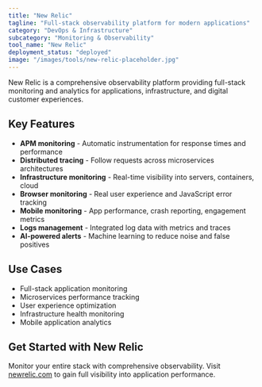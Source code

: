 ```yaml
---
title: "New Relic"
tagline: "Full-stack observability platform for modern applications"
category: "DevOps & Infrastructure"
subcategory: "Monitoring & Observability"
tool_name: "New Relic"
deployment_status: "deployed"
image: "/images/tools/new-relic-placeholder.jpg"
---
```

New Relic is a comprehensive observability platform providing full-stack monitoring and analytics for applications, infrastructure, and digital customer experiences.

## Key Features

- **APM monitoring** - Automatic instrumentation for response times and performance
- **Distributed tracing** - Follow requests across microservices architectures
- **Infrastructure monitoring** - Real-time visibility into servers, containers, cloud
- **Browser monitoring** - Real user experience and JavaScript error tracking
- **Mobile monitoring** - App performance, crash reporting, engagement metrics
- **Logs management** - Integrated log data with metrics and traces
- **AI-powered alerts** - Machine learning to reduce noise and false positives

## Use Cases

- Full-stack application monitoring
- Microservices performance tracking
- User experience optimization
- Infrastructure health monitoring
- Mobile application analytics

## Get Started with New Relic

Monitor your entire stack with comprehensive observability. Visit [newrelic.com](https://newrelic.com) to gain full visibility into application performance.
